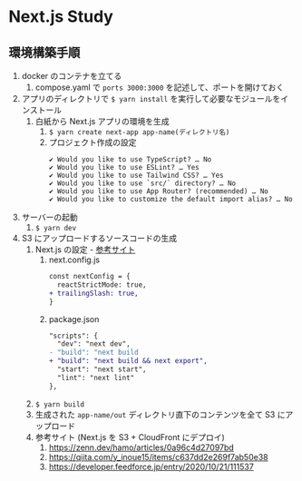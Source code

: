 # Next.js Study

## 環境構築手順
1. docker のコンテナを立てる
   1. compose.yaml で `ports 3000:3000` を記述して、ポートを開けておく
2. アプリのディレクトリで `$ yarn install` を実行して必要なモジュールをインストール
   1. 白紙から Next.js アプリの環境を生成
      1. `$ yarn create next-app app-name(ディレクトリ名)`
      2. プロジェクト作成の設定
         ```
         ✔ Would you like to use TypeScript? … No
         ✔ Would you like to use ESLint? … Yes
         ✔ Would you like to use Tailwind CSS? … Yes
         ✔ Would you like to use `src/` directory? … No
         ✔ Would you like to use App Router? (recommended) … No
         ✔ Would you like to customize the default import alias? … No
         ```
3. サーバーの起動
   1. `$ yarn dev`
4. S3 にアップロードするソースコードの生成
   1. Next.js の設定 - [参考サイト](https://zenn.dev/hamo/articles/0a96c4d27097bd)
      1. next.config.js
         ```diff
         const nextConfig = {
           reactStrictMode: true,
         + trailingSlash: true,
         }
         ```
      1. package.json
         ```diff
         "scripts": {
           "dev": "next dev",
         - "build": "next build
         + "build": "next build && next export",
           "start": "next start",
           "lint": "next lint"
         },
         ```
   2. `$ yarn build`
   3. 生成された `app-name/out` ディレクトリ直下のコンテンツを全て S3 にアップロード
   4. 参考サイト (Next.js を S3 + CloudFront にデプロイ)
      1. https://zenn.dev/hamo/articles/0a96c4d27097bd
      2. https://qiita.com/y_inoue15/items/c637dd2e269f7ab50e38
      3. https://developer.feedforce.jp/entry/2020/10/21/111537
